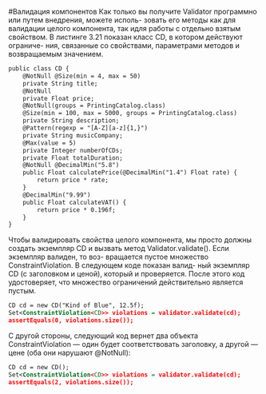 #Валидация компонентов
Как только вы получите Validator программно или путем внедрения, можете исполь-
зовать его методы как для валидации целого компонента, так идля работы с отдельно
взятым свойством. В листинге 3.21 показан класс CD, в котором действуют ограниче-
ния, связанные со свойствами, параметрами методов и возвращаемым значением.
```xml
public class CD {
    @NotNull @Size(min = 4, max = 50)
    private String title;
    @NotNull
    private Float price;
    @NotNull(groups = PrintingCatalog.class)
    @Size(min = 100, max = 5000, groups = PrintingCatalog.class)
    private String description;
    @Pattern(regexp = "[A-Z][a-z]{1,}")
    private String musicCompany;
    @Max(value = 5)
    private Integer numberOfCDs;
    private Float totalDuration;
    @NotNull @DecimalMin("5.8")
    public Float calculatePrice(@DecimalMin("1.4") Float rate) {
        return price * rate;
    }
    @DecimalMin("9.99")
    public Float calculateVAT() {
        return price * 0.196f;
    }
}
```
Чтобы валидировать свойства целого компонента, мы просто должны создать
экземпляр CD и вызвать метод Validator.validate(). Если экземпляр валиден, то воз-
вращается пустое множество ConstraintViolation. В следующем коде показан валид-
ный экземпляр CD (с заголовком и ценой), который и проверяется. После этого код
удостоверяет, что множество ограничений действительно является пустым.
```xml
CD cd = new CD("Kind of Blue", 12.5f);
Set<ConstraintViolation<CD>> violations = validator.validate(cd);
assertEquals(0, violations.size());
```
С другой стороны, следующий код вернет два объекта ConstraintViolation — один
будет соответствовать заголовку, а другой — цене (оба они нарушают @NotNull):
```xml
CD cd = new CD();
Set<ConstraintViolation<CD>> violations = validator.validate(cd);
assertEquals(2, violations.size());
```
